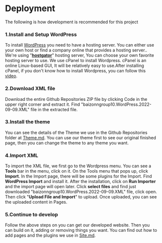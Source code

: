 # Deployment

The following is how development is recommended for this project

### 1.Install and Setup WordPress

To install [WordPress](https://wordpress.org/download/) you need to have a hosting server. You can either use your own host or find a company online that provides a hosting server.. We're using "**[hostgator](https://www.hostgator.com/)**" hosting server, You can choose your own favorite hosting server to use.
We use cPanel to install Wordpress. cPanel is an online Linux-based GUI, It will be relatively easy to use.After installing cPanel, if you don't know how to install Wordpress, you can follow this [video](https://www.youtube.com/watch?v=LIhNlzLgF78).

### 2.Download XML file
Download the entire Github Repositories ZIP file by clicking Code in the upper right corner and extract it. Find "baizonngroup10.WordPress.2022-09-09.XML" file in the extracted file.

### 3.Install the theme
You can see the details of the Theme we use in the Github Repositories folder at [Theme.md](https://github.com/cp3402-students/cp3402-2022-1-site-group10-sp52/blob/main/Theme.md). You can use our theme first to see our original finished page, then you can change the theme to any theme you want.

### 4.Import XML
To import the XML file, we first go to the Wordpress menu. You can see a **Tools** bar in the menu, click on it. On the Tools menu that pops up, click **Import**. In the Import page, there will be some plugins for the Import. Find **WordPress Import** and install it. After the installation, click on **Run Importer** and the import page will open later. Click **select files** and find just downloaded "baizonngroup10.WordPress.2022-09-09.XML" file, click open. Then click "**Upload File and Import**" to upload. Once uploaded, you can see the uploaded content in Pages.

### 5.Continue to develop
Follow the above steps on you can get our developed website. Then you can build on it, adding or removing things you want. You can find out how to add pages and the plugins we use in [Site.md](https://github.com/cp3402-students/cp3402-2022-1-site-group10-sp52/blob/main/Site.md).
